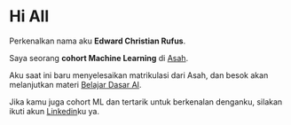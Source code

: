 # Hi All  
Perkenalkan nama aku **Edward Christian Rufus**.<br>

Saya seorang **cohort Machine Learning** di [Asah](https://www.youtube.com/watch?v=dQw4w9WgXcQ&pp=0gcJCRsBo7VqN5tD).<br>

Aku saat ini baru menyelesaikan matrikulasi dari Asah, dan besok akan melanjutkan materi [Belajar Dasar AI](https://www.dicoding.com/academies/653-belajar-dasar-ai).<br>

Jika kamu juga cohort ML dan tertarik untuk berkenalan denganku, silakan ikuti akun [Linkedin](https://www.linkedin.com/in/christianrufus/)ku ya.
